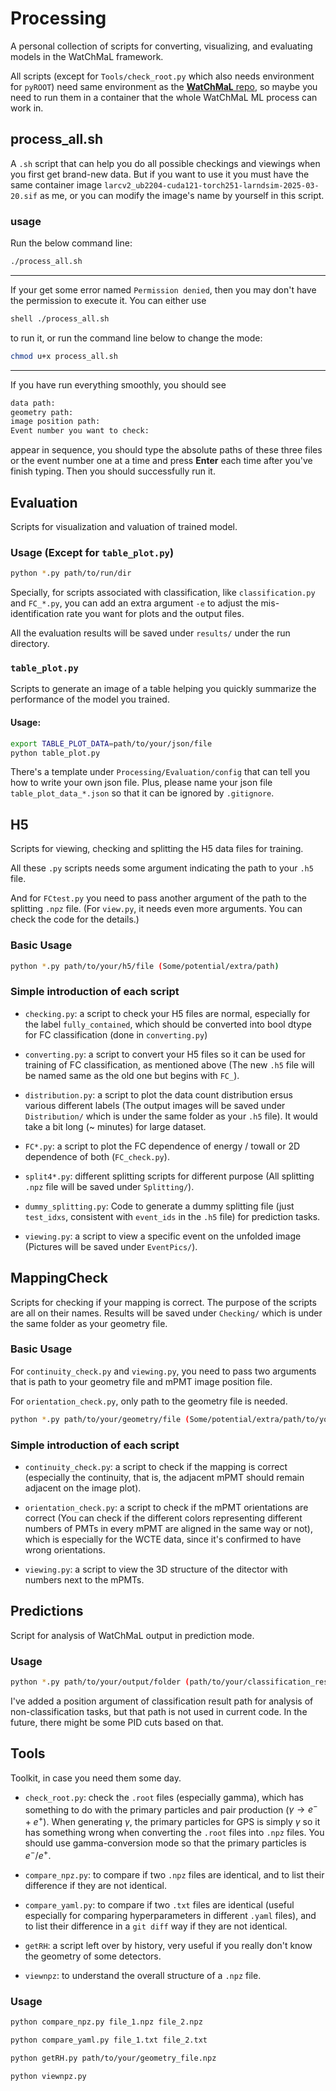 # Processing
A personal collection of scripts for converting, visualizing, and evaluating models in the WatChMaL framework.

All scripts (except for `Tools/check_root.py` which also needs environment for `pyROOT`) need same environment as the [**WatChMaL** repo](https://github.com/WatChMaL/WatChMaL), so maybe you need to run them in a container that the whole WatChMaL ML process can work in.

## process_all.sh
A `.sh` script that can help you do all possible checkings and viewings when you first get brand-new data. But if you want to use it you must have the same container image `larcv2_ub2204-cuda121-torch251-larndsim-2025-03-20.sif` as me, or you can modify the image's name by yourself in this script.

### usage
Run the below command line:

```bash
./process_all.sh
```
---
If your get some error named `Permission denied`, then you may don't have the permission to execute it. You can either use

```bash
shell ./process_all.sh
```
to run it, or run the command line below to change the mode:

```bash
chmod u+x process_all.sh
```
---
If you have run everything smoothly, you should see
```bash
data path:
geometry path:
image position path:
Event number you want to check:
```
appear in sequence, you should type the absolute paths of these three files or the event number one at a time and press **Enter** each time after you've finish typing. Then you should successfully run it.




## Evaluation
Scripts for visualization and valuation of trained model.


### Usage (Except for `table_plot.py`)
```bash
python *.py path/to/run/dir
```

Specially, for scripts associated with classification, like `classification.py` and `FC_*.py`, you can add an extra argument `-e` to adjust the mis-identification rate you want for plots and the output files.

All the evaluation results will be saved under `results/` under the run directory.

### `table_plot.py`

Scripts to generate an image of a table helping you quickly summarize the performance of the model you trained.

#### Usage: 
```bash
export TABLE_PLOT_DATA=path/to/your/json/file
python table_plot.py
```

There's a template under `Processing/Evaluation/config` that can tell you how to write your own json file. Plus, please name your json file `table_plot_data_*.json` so that it can be ignored by `.gitignore`.

## H5

Scripts for viewing, checking and splitting the H5 data files for training.

All these `.py` scripts needs some argument indicating the path to your `.h5` file.

And for `FCtest.py` you need to pass another argument of the path to the splitting `.npz` file. (For `view.py`, it needs even more arguments. You can check the code for the details.)

### Basic Usage

```bash
python *.py path/to/your/h5/file (Some/potential/extra/path)
```

### Simple introduction of each script

- `checking.py`: a script to check your H5 files are normal, especially for the label `fully_contained`, which should be converted into bool dtype for FC classification (done in `converting.py`)

- `converting.py`: a script to convert your H5 files so it can be used for training of FC classification, as mentioned above (The new `.h5` file will be named same as the old one but begins with `FC_`).

-  `distribution.py`: a script to plot the data count distribution ersus various different labels (The output images will be saved under `Distribution/` which is under the same folder as your `.h5` file). It would take a bit long (~ minutes) for large dataset.

- `FC*.py`: a script to plot the FC dependence of energy / towall or 2D dependence of both (`FC_check.py`).

- `split4*.py`: different splitting scripts for different purpose (All splitting `.npz` file will be saved under `Splitting/`).

- `dummy_splitting.py`: Code to generate a dummy splitting file (just `test_idxs`, consistent with `event_ids` in the `.h5` file) for prediction tasks.

- `viewing.py`: a script to view a specific event on the unfolded image (Pictures will be saved under `EventPics/`).



## MappingCheck

Scripts for checking if your mapping is correct. The purpose of the scripts are all on their names. Results will be saved under `Checking/` which is under the same folder as your geometry file.

### Basic Usage
For `continuity_check.py` and `viewing.py`, you need to pass two arguments that is path to your geometry file and mPMT image position file.

For `orientation_check.py`, only path to the geometry file is needed.

```bash
python *.py path/to/your/geometry/file (Some/potential/extra/path/to/your/mpmt/position/file)
```

### Simple introduction of each script

- `continuity_check.py`: a script to check if the mapping is correct (especially the continuity, that is, the adjacent mPMT should remain adjacent on the image plot).

- `orientation_check.py`: a script to check if the mPMT orientations are correct (You can check if the different colors representing different numbers of PMTs in every mPMT are aligned in the same way or not), which is especially for the WCTE data, since it's confirmed to have wrong orientations.

- `viewing.py`: a script to view the 3D structure of the ditector with numbers next to the mPMTs.

## Predictions
Script for analysis of WatChMaL output in prediction mode.

### Usage

```bash
python *.py path/to/your/output/folder (path/to/your/classification_result.npz)
```

I've added a position argument of classification result path for analysis of non-classification tasks, but that path is not used in current code. In the future, there might be some PID cuts based on that.

## Tools

Toolkit, in case you need them some day.

- `check_root.py`: check the `.root` files (especially gamma), which has something to do with the primary particles and pair production ($\gamma \longrightarrow e^- + e^+$). When generating $\gamma$, the primary particles for GPS is simply $\gamma$ so it has something wrong when converting the `.root` files into `.npz` files. You should use gamma-conversion mode so that the primary particles is $e^-/e^+$.

- `compare_npz.py`: to compare if two `.npz` files are identical, and to list their difference if they are not identical.

- `compare_yaml.py`: to compare if two `.txt` files are identical (useful especially for comparing hyperparameters in different `.yaml` files), and to list their difference in a `git diff` way if they are not identical.

- `getRH`: a script left over by history, very useful if you really don't know the geometry of some detectors.

- `viewnpz`: to understand the overall structure of a `.npz` file.


### Usage

```bash
python compare_npz.py file_1.npz file_2.npz
```

```bash
python compare_yaml.py file_1.txt file_2.txt
```

```bash
python getRH.py path/to/your/geometry_file.npz
```

```bash
python viewnpz.py 
```
